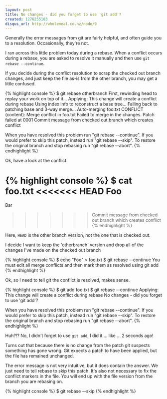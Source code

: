 ```yaml
--- 
layout: post
title: No changes - did you forget to use 'git add'?
created: 1276255183
disqus_url: http://wholemeal.co.nz/node/9
---
```

Generally the error messages from git are fairly helpful, and often guide you
to a resolution.  Occasionally, they're not.

I ran across this little problem today during a rebase.  When a conflict occurs
during a rebase, you are asked to resolve it manually and then use `git
rebase --continue`.

If you decide during the conflict resolution to scrap the checked out branch changes, and just keep the file as-is from the other branch, you may get a little confused.

{% highlight console %}
$ git rebase otherbranch
First, rewinding head to replay your work on top of it...
Applying: This change will create a conflict during rebase
Using index info to reconstruct a base tree...
Falling back to patching base and 3-way merge...
Auto-merging foo.txt
CONFLICT (content): Merge conflict in foo.txt
Failed to merge in the changes.
Patch failed at 0001 Commit message from checked out branch which creates conflict

When you have resolved this problem run "git rebase --continue".
If you would prefer to skip this patch, instead run "git rebase --skip".
To restore the original branch and stop rebasing run "git rebase --abort".
{% endhighlight %}

Ok, have a look at the conflict.

{% highlight console %}
$ cat foo.txt 
<<<<<<< HEAD
Foo
=======
Bar
>>>>>>> Commit message from checked out branch which creates conflict
{% endhighlight %}

Here, <code>HEAD</code> is the other branch version, not the one that is checked out.

I decide I want to keep the 'otherbranch' version and drop all of the changes I've made on the checked out branch

{% highlight console %}
$ echo "Foo" > foo.txt 
$ git rebase --continue
You must edit all merge conflicts and then
mark them as resolved using git add
{% endhighlight %}

Ok, so I need to tell git the conflict is resolved, makes sense.

{% highlight console %}
$ git add foo.txt
$ git rebase --continue
Applying: This change will create a conflict during rebase
No changes - did you forget to use 'git add'?

When you have resolved this problem run "git rebase --continue".
If you would prefer to skip this patch, instead run "git rebase --skip".
To restore the original branch and stop rebasing run "git rebase --abort".
{% endhighlight %}

Huh?!?  No, I didn't forget to use `git add`, I did it ... like ... 2 seconds
ago!

Turns out that because there is no change from the patch git suspects something
has gone wrong.  Git expects a patch to have been applied, but the file has
remained unchanged.

The error message is not very intuitive, but it does contain the answer.  We
just need to tell rebase to skip this patch.  It's also not necessary to fix
the conflict markers in the file.  You will end up with the file version from
the branch you are rebasing on.

{% highlight console %}
$ git rebase --skip
{% endhighlight %}
